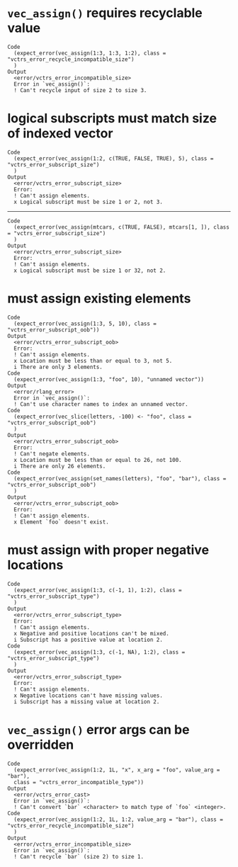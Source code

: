 # `vec_assign()` requires recyclable value

    Code
      (expect_error(vec_assign(1:3, 1:3, 1:2), class = "vctrs_error_recycle_incompatible_size")
      )
    Output
      <error/vctrs_error_incompatible_size>
      Error in `vec_assign()`:
      ! Can't recycle input of size 2 to size 3.

# logical subscripts must match size of indexed vector

    Code
      (expect_error(vec_assign(1:2, c(TRUE, FALSE, TRUE), 5), class = "vctrs_error_subscript_size")
      )
    Output
      <error/vctrs_error_subscript_size>
      Error:
      ! Can't assign elements.
      x Logical subscript must be size 1 or 2, not 3.

---

    Code
      (expect_error(vec_assign(mtcars, c(TRUE, FALSE), mtcars[1, ]), class = "vctrs_error_subscript_size")
      )
    Output
      <error/vctrs_error_subscript_size>
      Error:
      ! Can't assign elements.
      x Logical subscript must be size 1 or 32, not 2.

# must assign existing elements

    Code
      (expect_error(vec_assign(1:3, 5, 10), class = "vctrs_error_subscript_oob"))
    Output
      <error/vctrs_error_subscript_oob>
      Error:
      ! Can't assign elements.
      x Location must be less than or equal to 3, not 5.
      i There are only 3 elements.
    Code
      (expect_error(vec_assign(1:3, "foo", 10), "unnamed vector"))
    Output
      <error/rlang_error>
      Error in `vec_assign()`:
      ! Can't use character names to index an unnamed vector.
    Code
      (expect_error(vec_slice(letters, -100) <- "foo", class = "vctrs_error_subscript_oob")
      )
    Output
      <error/vctrs_error_subscript_oob>
      Error:
      ! Can't negate elements.
      x Location must be less than or equal to 26, not 100.
      i There are only 26 elements.
    Code
      (expect_error(vec_assign(set_names(letters), "foo", "bar"), class = "vctrs_error_subscript_oob")
      )
    Output
      <error/vctrs_error_subscript_oob>
      Error:
      ! Can't assign elements.
      x Element `foo` doesn't exist.

# must assign with proper negative locations

    Code
      (expect_error(vec_assign(1:3, c(-1, 1), 1:2), class = "vctrs_error_subscript_type")
      )
    Output
      <error/vctrs_error_subscript_type>
      Error:
      ! Can't assign elements.
      x Negative and positive locations can't be mixed.
      i Subscript has a positive value at location 2.
    Code
      (expect_error(vec_assign(1:3, c(-1, NA), 1:2), class = "vctrs_error_subscript_type")
      )
    Output
      <error/vctrs_error_subscript_type>
      Error:
      ! Can't assign elements.
      x Negative locations can't have missing values.
      i Subscript has a missing value at location 2.

# `vec_assign()` error args can be overridden

    Code
      (expect_error(vec_assign(1:2, 1L, "x", x_arg = "foo", value_arg = "bar"),
      class = "vctrs_error_incompatible_type"))
    Output
      <error/vctrs_error_cast>
      Error in `vec_assign()`:
      ! Can't convert `bar` <character> to match type of `foo` <integer>.
    Code
      (expect_error(vec_assign(1:2, 1L, 1:2, value_arg = "bar"), class = "vctrs_error_recycle_incompatible_size")
      )
    Output
      <error/vctrs_error_incompatible_size>
      Error in `vec_assign()`:
      ! Can't recycle `bar` (size 2) to size 1.

